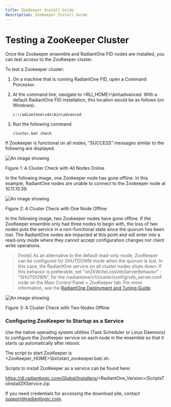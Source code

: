 ```yaml
---
title: ZooKeeper Install Guide
description: ZooKeeper Install Guide
---
```


# Testing a ZooKeeper Cluster

Once the Zookeeper ensemble and RadiantOne FID nodes are installed, you can test access to the ZooKeeper cluster.

To test a Zookeeper cluster:

1. On a machine that is running RadiantOne FID, open a Command Processor.
1. At the command line, navigate to <RLI_HOME>\bin\advanced. With a default RadiantOne FID installation, this location would be as follows (on Windows).

    `c:\radiantone\vds\bin\advanced`

3. Run the following command.

    `cluster.bat check`

If Zookeeper is functional on all nodes, “SUCCESS” messages similar to the following are displayed.

![An image showing ](Media/ZKImage4.1.jpg)

Figure 1: A Cluster Check with All Nodes Online

In the following image, one Zookeeper node has gone offline. In this example, RadiantOne nodes are unable to connect to the Zookeeper node at 10.11.10.39.

![An image showing ](Media/ZKImage4.2.jpg)

Figure 2: A Cluster Check with One Node Offline

In the following image, two Zookeeper nodes have gone offline. If the ZooKeeper ensemble only had three nodes to begin with, the loss of two nodes puts the service in a non-functional state since the quorum has been lost. The RadiantOne nodes are impacted at this point and will enter into a read-only mode where they cannot accept configuration changes nor client write operations.

>[!note] As an alternative to the default read-only mode, ZooKeeper can be configured for SHUTDOWN mode when the quorum is lost. In this case, the RadiantOne service on all cluster nodes shuts down. If this behavior is preferable, set "onZkWriteLossVdsServerBehavior" : "SHUTDOWN", for the /radiantone/v1/cluster/config/vds_server.conf node on the Main Control Panel > ZooKeeper tab. For more information, see the [RadiantOne Deployment and Tuning Guide](/deployment-and-tuning-guide/00-preface).

![An image showing ](Media/ZKImage4.3.jpg)

Figure 3: A Cluster Check with Two Nodes Offline

### Configuring ZooKeeper to Startup as a Service

Use the native operating system utilities (Task Scheduler or Linux Daemons) to configure the ZooKeeper service on each node in the ensemble so that it starts up automatically after reboot.

The script to start ZooKeeper is <ZooKeeper_HOME>\bin\start_zookeeper.bat/.sh.

Scripts to install ZooKeeper as a service can be found here:

https://dl.radiantlogic.com/Global/Installers/<RadiantOne_Version>/ScriptsToInstallZKService.zip

If you need credentials for accessing the download site, contact support@radiantlogic.com.
